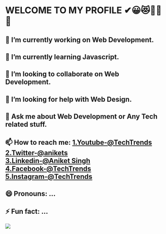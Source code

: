 
# WELCOME TO MY PROFILE ✔😀😻🥇✨ 👋
## 🔭 I’m currently working on Web Development.
## 🌱 I’m currently learning Javascript.
## 👯 I’m looking to collaborate on Web Development.
## 🤔 I’m looking for help with Web Design.
## 💬 Ask me about Web Development or Any Tech related stuff.
## 📫 How to reach me: [1.Youtube-@TechTrends](https://www.youtube.com/channel/UCzsA4W47OzXmExYixkWUj3Q?view_as=subscriber)<br>  [2.Twitter-@anikets](https://twitter.com/anikets63437544)   <br>  [3.Linkedin-@Aniket Singh](https://www.linkedin.com/in/aniket-singh-968687199/) <br> [4.Facebook-@TechTrends](https://www.facebook.com/thor98571) <br> [5.Instagram-@TechTrends](https://www.instagram.com/techtrends123/?hl=en)
 ## 😄 Pronouns: ...
 ## ⚡ Fun fact: ...
 <img src="https://github-readme-stats.vercel.app/api?username=aniketsingh98571&&show_icons=true&title_color=ffffff&icon_color=bb2acf&text_color=daf7dc&bg_color=151515">
